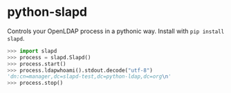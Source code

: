 # python-slapd
Controls your OpenLDAP process in a pythonic way. Install with `pip install slapd`.


```python
>>> import slapd
>>> process = slapd.Slapd()
>>> process.start()
>>> process.ldapwhoami().stdout.decode("utf-8")
'dn:cn=manager,dc=slapd-test,dc=python-ldap,dc=org\n'
>>> process.stop()
```
